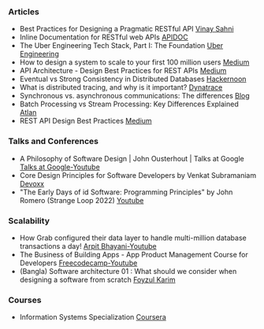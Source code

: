 ### Articles

- Best Practices for Designing a Pragmatic RESTful API [Vinay Sahni](https://www.vinaysahni.com/best-practices-for-a-pragmatic-restful-api)
- Inline Documentation for RESTful web APIs [APIDOC](https://apidocjs.com/)
- The Uber Engineering Tech Stack, Part I: The Foundation [Uber Engineering](https://www.uber.com/en-BD/blog/tech-stack-part-one-foundation/)
- How to design a system to scale to your first 100 million users [Medium](https://levelup.gitconnected.com/how-to-design-a-system-to-scale-to-your-first-100-million-users-4450a2f9703d)
- API Architecture - Design Best Practices for REST APIs [Medium](https://blog.wahab2.com/api-architecture-best-practices-for-designing-rest-apis-bf907025f5f)
- Eventual vs Strong Consistency in Distributed Databases [Hackernoon](https://hackernoon.com/eventual-vs-strong-consistency-in-distributed-databases-282fdad37cf7)
- What is distributed tracing, and why is it important? [Dynatrace](https://www.dynatrace.com/news/blog/what-is-distributed-tracing/)
- Synchronous vs. asynchronous communications: The differences [Blog](https://www.techtarget.com/searchapparchitecture/tip/Synchronous-vs-asynchronous-communication-The-differences)
- Batch Processing vs Stream Processing: Key Differences Explained [Atlan](https://atlan.com/batch-processing-vs-stream-processing/)
- REST API Design Best Practices [Medium](https://medium.com/@techworldwithmilan/rest-api-design-best-practices-2eb5e749d428)

### Talks and Conferences

- A Philosophy of Software Design | John Ousterhout | Talks at Google [Talks at Google-Youtube](https://youtu.be/bmSAYlu0NcY?si=tyQR_eZUeXxjO2SL)
- Core Design Principles for Software Developers by Venkat Subramaniam [Devoxx](https://youtu.be/llGgO74uXMI?si=cYodM4ODVT7vdIvK)
- "The Early Days of id Software: Programming Principles" by John Romero (Strange Loop 2022) [Youtube](https://youtu.be/IzqdZAYcwfY?si=nA-m4ztXdeeGwfxD)

### Scalability
- How Grab configured their data layer to handle multi-million database transactions a day! [Arpit Bhayani-Youtube](https://youtu.be/KeV4erIm47o?si=wPuz0yO9sMgtbbm6)
- The Business of Building Apps - App Product Management Course for Developers [Freecodecamp-Youtube](https://youtu.be/poLzjLt2yqU?si=-0r2Fbk81HcIY4_u)
- (Bangla) Software architecture 01 : What should we consider when designing a software from scratch [Foyzul Karim](https://youtu.be/HDEWoUcHCqA?si=t_vjingKHp8zqi_n)

### Courses
- Information​ ​Systems Specialization [Coursera](https://www.coursera.org/specializations/information-systems)